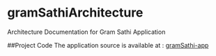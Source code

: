 # gramSathiArchitecture
Architecture Documentation for Gram Sathi Application

##Project Code
The application source is available at : [gramSathi-app]()
